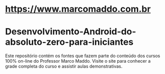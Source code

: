 https://www.marcomaddo.com.br
=============================

# Desenvolvimento-Android-do-absoluto-zero-para-iniciantes

Este repositório contém os fontes que fazem parte do conteúdo dos cursos 100% on-line do Professor Marco Maddo.
Visite o site para conhecer a grade completa do curso e assistir aulas
demonstrativas.
